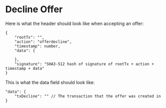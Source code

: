 # Decline Offer

Here is what the header should look like when accepting an offer:

```
{
    "rootTx": "",
    "action": "offerdecline",
    "timestamp": number,
    "data": {

    },
    "signature": "SHA3-512 hash of signature of rootTx + action + timestamp + data"
}
```

This is what the data field should look like:

```
"data": {
    "txDecline": "" // The transaction that the offer was created in
}
```